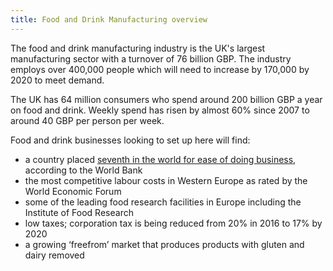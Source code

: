 ```yaml
---
title: Food and Drink Manufacturing overview
---
```


The food and drink manufacturing industry is the UK's largest manufacturing sector with a turnover of 76 billion GBP. The industry employs over 400,000 people which will need to increase by 170,000 by 2020 to meet demand. 

The UK has 64 million consumers who spend around 200 billion GBP a year on food and drink. Weekly spend has risen by almost 60% since 2007 to around 40 GBP per person per week.

Food and drink businesses looking to set up here will find:

- a country placed [seventh in the world for ease of doing business](http://www.doingbusiness.org/~/media/WBG/DoingBusiness/Documents/Annual-Reports/English/DB17-Report.pdf), according to the World Bank
- the most competitive labour costs in Western Europe as rated by the World Economic Forum
- some of the leading food research facilities in Europe including the Institute of Food Research
- low taxes; corporation tax is being reduced from 20% in 2016 to 17% by 2020
- a growing ‘freefrom’ market that produces products with gluten and dairy removed